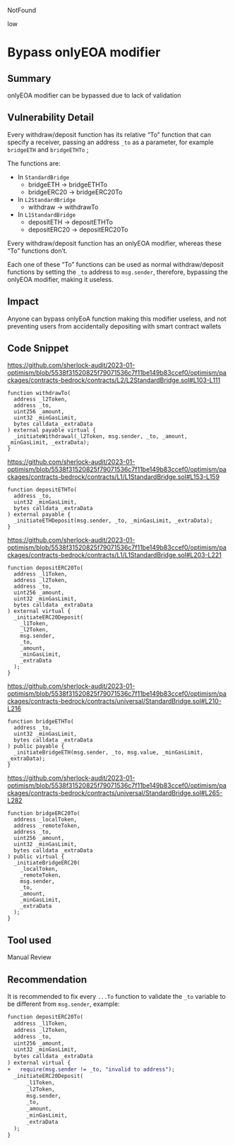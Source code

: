 NotFound

low

# Bypass onlyEOA modifier

## Summary

onlyEOA modifier can be bypassed due to lack of validation

## Vulnerability Detail

Every withdraw/deposit function has its relative “To” function that can specify a receiver, passing an address `_to` as a parameter, for example `bridgeETH` and `bridgeETHTo` ; 

The functions are:

- In `StandardBridge`
    - bridgeETH → bridgeETHTo
    - bridgeERC20 → bridgeERC20To
- In `L2StandardBridge`
    - withdraw → withdrawTo
- In `L1StandardBridge`
    - depositETH → depositETHTo
    - depositERC20 → depositERC20To

Every withdraw/deposit function has an onlyEOA modifier, whereas these “To” functions don’t.

Each one of these “To” functions can be used as normal withdraw/deposit functions by setting the `_to` address to `msg.sender`, therefore, bypassing the onlyEOA modifier, making it useless.

## Impact

Anyone can bypass onlyEoA function making this modifier useless, and not preventing users from accidentally depositing with smart contract wallets

## Code Snippet

https://github.com/sherlock-audit/2023-01-optimism/blob/5538f31520825f79071536c7f11be149b83ccef0/optimism/packages/contracts-bedrock/contracts/L2/L2StandardBridge.sol#L103-L111

```solidity
function withdrawTo(
  address _l2Token,
  address _to,
  uint256 _amount,
  uint32 _minGasLimit,
  bytes calldata _extraData
) external payable virtual {
  _initiateWithdrawal(_l2Token, msg.sender, _to, _amount, _minGasLimit, _extraData);
}
```

https://github.com/sherlock-audit/2023-01-optimism/blob/5538f31520825f79071536c7f11be149b83ccef0/optimism/packages/contracts-bedrock/contracts/L1/L1StandardBridge.sol#L153-L159

```solidity
function depositETHTo(
  address _to,
  uint32 _minGasLimit,
  bytes calldata _extraData
) external payable {
  _initiateETHDeposit(msg.sender, _to, _minGasLimit, _extraData);
}
```

https://github.com/sherlock-audit/2023-01-optimism/blob/5538f31520825f79071536c7f11be149b83ccef0/optimism/packages/contracts-bedrock/contracts/L1/L1StandardBridge.sol#L203-L221

```solidity
function depositERC20To(
  address _l1Token,
  address _l2Token,
  address _to,
  uint256 _amount,
  uint32 _minGasLimit,
  bytes calldata _extraData
) external virtual {
  _initiateERC20Deposit(
    _l1Token,
    _l2Token,
    msg.sender,
    _to,
    _amount,
    _minGasLimit,
    _extraData
  );
}
```

https://github.com/sherlock-audit/2023-01-optimism/blob/5538f31520825f79071536c7f11be149b83ccef0/optimism/packages/contracts-bedrock/contracts/universal/StandardBridge.sol#L210-L216

```solidity
function bridgeETHTo(
  address _to,
  uint32 _minGasLimit,
  bytes calldata _extraData
) public payable {
  _initiateBridgeETH(msg.sender, _to, msg.value, _minGasLimit, _extraData);
}
```

https://github.com/sherlock-audit/2023-01-optimism/blob/5538f31520825f79071536c7f11be149b83ccef0/optimism/packages/contracts-bedrock/contracts/universal/StandardBridge.sol#L265-L282

```solidity
function bridgeERC20To(
  address _localToken,
  address _remoteToken,
  address _to,
  uint256 _amount,
  uint32 _minGasLimit,
  bytes calldata _extraData
) public virtual {
  _initiateBridgeERC20(
    _localToken,
    _remoteToken,
    msg.sender,
    _to,
    _amount,
    _minGasLimit,
    _extraData
  );
}
```

## Tool used

Manual Review

## Recommendation

It is recommended to fix every `...To` function to validate the `_to`  variable to be different from `msg.sender`, example:

```diff
function depositERC20To(
  address _l1Token,
  address _l2Token,
  address _to,
  uint256 _amount,
  uint32 _minGasLimit,
  bytes calldata _extraData
) external virtual {
+	require(msg.sender != _to, "invalid to address");
  _initiateERC20Deposit(
      _l1Token,
      _l2Token,
      msg.sender,
      _to,
      _amount,
      _minGasLimit,
      _extraData
  );
}
```